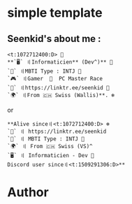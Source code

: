 # simple template

## Seenkid's about me :
```
<t:1072712400:D> 💫
**`🖥️` 〢Informaticien** (Dev^)** 🌋
`🧠` 〢MBTI Type : INTJ 💠
`🎮` 〢Gamer  🧱  PC Master Race 
`🔗` 〢https://linktr.ee/seenkid 🧭
`🌍` 〢From 🇨🇭 Swiss (Wallis)**. ❄
```

or

```
**Alive since〢<t:1072712400:D> ❄
`🔗` 〢 https://linktr.ee/seenkid
`🧠` 〢 MBTI Type : INTJ 💠
`🌍` 〢 From 🇨🇭 Swiss (VS)^
`🖥️` 〢 Informaticien - Dev 🧭
Discord user since〢<t:1509291306:D>**
```

# Author
